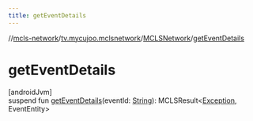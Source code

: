 ```yaml
---
title: getEventDetails
---
```

//[mcls-network](../../../index.html)/[tv.mycujoo.mclsnetwork](../index.html)/[MCLSNetwork](index.html)/[getEventDetails](get-event-details.html)



# getEventDetails



[androidJvm]\
suspend fun [getEventDetails](get-event-details.html)(eventId: [String](https://kotlinlang.org/api/latest/jvm/stdlib/kotlin/-string/index.html)): MCLSResult&lt;[Exception](https://kotlinlang.org/api/latest/jvm/stdlib/kotlin/-exception/index.html), EventEntity&gt;





